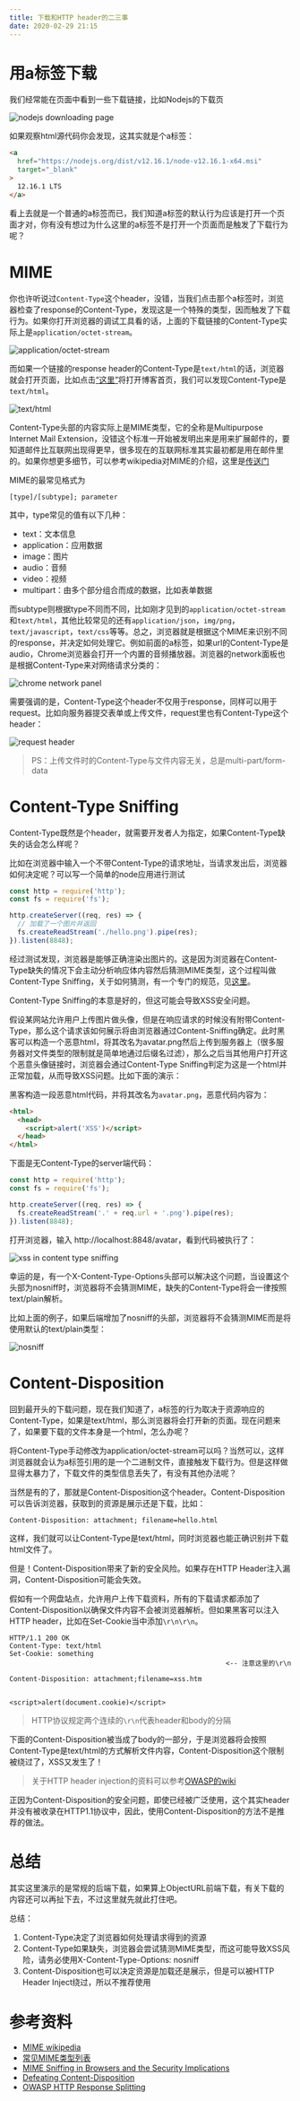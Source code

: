 ```yaml
---
title: 下载和HTTP header的二三事
date: 2020-02-29 21:15
---
```


# 用a标签下载

我们经常能在页面中看到一些下载链接，比如Nodejs的下载页

![nodejs downloading page](./nodejs_download.png)

如果观察html源代码你会发现，这其实就是个a标签：

```html
<a
  href="https://nodejs.org/dist/v12.16.1/node-v12.16.1-x64.msi"
  target="_blank"
>
  12.16.1 LTS
</a>
```

看上去就是一个普通的a标签而已，我们知道a标签的默认行为应该是打开一个页面才对，你有没有想过为什么这里的a标签不是打开一个页面而是触发了下载行为呢？

# MIME

你也许听说过`Content-Type`这个header，没错，当我们点击那个a标签时，浏览器检查了response的Content-Type，发现这是一个特殊的类型，因而触发了下载行为。如果你打开浏览器的调试工具看的话，上面的下载链接的Content-Type实际上是`application/octet-stream`。

![application/octet-stream](./octet_stream_header.png)

而如果一个链接的response header的Content-Type是`text/html`的话，浏览器就会打开页面，比如点击[“这里”](https://blog.lishunyang.com/)将打开博客首页，我们可以发现Content-Type是`text/html`。

![text/html](./html_header.png)

Content-Type头部的内容实际上是MIME类型，它的全称是Multipurpose Internet Mail Extension，没错这个标准一开始被发明出来是用来扩展邮件的，要知道邮件比互联网出现得更早，很多现在的互联网标准其实最初都是用在邮件里的。如果你想更多细节，可以参考wikipedia对MIME的介绍，这里是[传送门](https://zh.wikipedia.org/wiki/%E5%A4%9A%E7%94%A8%E9%80%94%E4%BA%92%E8%81%AF%E7%B6%B2%E9%83%B5%E4%BB%B6%E6%93%B4%E5%B1%95)

MIME的最常见格式为

```
[type]/[subtype]; parameter
```

其中，type常见的值有以下几种：

- text：文本信息
- application：应用数据
- image：图片
- audio：音频
- video：视频
- multipart：由多个部分组合而成的数据，比如表单数据

而subtype则根据type不同而不同，比如刚才见到的`application/octet-stream`和`text/html`，其他比较常见的还有`application/json`，`img/png`，`text/javascript`，`text/css`等等。总之，浏览器就是根据这个MIME来识别不同的response，并决定如何处理它。例如前面的a标签，如果url的Content-Type是audio，Chrome浏览器会打开一个内置的音频播放器。浏览器的network面板也是根据Content-Type来对网络请求分类的：

![chrome network panel](./chrome_network_type.png)

需要强调的是，Content-Type这个header不仅用于response，同样可以用于request。比如向服务器提交表单或上传文件，request里也有Content-Type这个header：

![request header](./upload_header.png)

> PS：上传文件时的Content-Type与文件内容无关，总是multi-part/form-data

# Content-Type Sniffing

Content-Type既然是个header，就需要开发者人为指定，如果Content-Type缺失的话会怎么样呢？

比如在浏览器中输入一个不带Content-Type的请求地址，当请求发出后，浏览器如何决定呢？可以写一个简单的node应用进行测试

```js
const http = require('http');
const fs = require('fs');

http.createServer((req, res) => {
  // 加载了一个图片并返回
  fs.createReadStream('./hello.png').pipe(res);
}).listen(8848);
```

经过测试发现，浏览器是能够正确渲染出图片的。这是因为浏览器在Content-Type缺失的情况下会主动分析响应体内容然后猜测MIME类型，这个过程叫做Content-Type Sniffing，关于如何猜测，有一个专门的规范，见[这里](https://mimesniff.spec.whatwg.org/)。

Content-Type Sniffing的本意是好的，但这可能会导致XSS安全问题。

假设某网站允许用户上传图片做头像，但是在响应请求的时候没有附带Content-Type，那么这个请求该如何展示将由浏览器通过Content-Sniffing确定。此时黑客可以构造一个恶意html，将其改名为avatar.png然后上传到服务器上（很多服务器对文件类型的限制就是简单地通过后缀名过滤），那么之后当其他用户打开这个恶意头像链接时，浏览器会通过Content-Type Sniffing判定为这是一个html并正常加载，从而导致XSS问题。比如下面的演示：

黑客构造一段恶意html代码，并将其改名为`avatar.png`，恶意代码内容为：

```html
<html>
  <head>
    <script>alert('XSS')</script>
  </head>
</html>
```

下面是无Content-Type的server端代码：

```js
const http = require('http');
const fs = require('fs');

http.createServer((req, res) => {
  fs.createReadStream('.' + req.url + '.png').pipe(res);
}).listen(8848);
```

打开浏览器，输入 http://localhost:8848/avatar，看到代码被执行了：

![xss in content type sniffing](./sniffing_xss.png)

幸运的是，有一个X-Content-Type-Options头部可以解决这个问题，当设置这个头部为nosniff时，浏览器将不会猜测MIME，缺失的Content-Type将会一律按照text/plain解析。

比如上面的例子，如果后端增加了nosniff的头部，浏览器将不会猜测MIME而是将使用默认的text/plain类型：

![nosniff](./xcto_nosniff.png)

# Content-Disposition

回到最开头的下载问题，现在我们知道了，a标签的行为取决于资源响应的Content-Type，如果是text/html，那么浏览器将会打开新的页面。现在问题来了，如果要下载的文件本身是一个html，怎么办呢？

将Content-Type手动修改为application/octet-stream可以吗？当然可以，这样浏览器就会认为a标签引用的是一个二进制文件，直接触发下载行为。但是这样做显得太暴力了，下载文件的类型信息丢失了，有没有其他办法呢？

当然是有的了，那就是Content-Disposition这个header。Content-Disposition可以告诉浏览器，获取到的资源是展示还是下载，比如：

```
Content-Disposition: attachment; filename=hello.html
```

这样，我们就可以让Content-Type是text/html，同时浏览器也能正确识别并下载html文件了。

但是！Content-Disposition带来了新的安全风险。如果存在HTTP Header注入漏洞，Content-Disposition可能会失效。

假如有一个网盘站点，允许用户上传下载资料，所有的下载请求都添加了Content-Disposition以确保文件内容不会被浏览器解析。但如果黑客可以注入HTTP header，比如在Set-Cookie当中添加`\r\n\r\n`。

```
HTTP/1.1 200 OK
Content-Type: text/html
Set-Cookie: something
                                                      <-- 注意这里的\r\n

Content-Disposition: attachment;filename=xss.htm


<script>alert(document.cookie)</script>
```

> HTTP协议规定两个连续的`\r\n`代表header和body的分隔

下面的Content-Disposition被当成了body的一部分，于是浏览器将会按照Content-Type是text/html的方式解析文件内容，Content-Disposition这个限制被绕过了，XSS又发生了！

> 关于HTTP header injection的资料可以参考[OWASP的wiki](https://owasp.org/www-community/attacks/HTTP_Response_Splitting)

正因为Content-Disposition的安全问题，即使已经被广泛使用，这个其实header并没有被收录在HTTP1.1协议中，因此，使用Content-Disposition的方法不是推荐的做法。

# 总结

其实这里演示的是常规的后端下载，如果算上ObjectURL前端下载，有关下载的内容还可以再扯下去，不过这里就先就此打住吧。

总结：

1. Content-Type决定了浏览器如何处理请求得到的资源
2. Content-Type如果缺失，浏览器会尝试猜测MIME类型，而这可能导致XSS风险，请务必使用X-Content-Type-Options: nosniff
3. Content-Disposition也可以决定资源是加载还是展示，但是可以被HTTP Header Inject绕过，所以不推荐使用

# 参考资料

- [MIME wikipedia](https://en.wikipedia.org/wiki/MIME)
- [常见MIME类型列表](https://developer.mozilla.org/zh-CN/docs/Web/HTTP/Basics_of_HTTP/MIME_types/Common_types)
- [MIME Sniffing in Browsers and the Security Implications](https://www.denimgroup.com/resources/blog/2019/05/mime-sniffing-in-browsers-and-the-security-implications/)
- [Defeating Content-Disposition](https://markitzeroday.com/xss/bypass/2018/04/17/defeating-content-disposition.html)
- [OWASP HTTP Response Splitting](https://owasp.org/www-community/attacks/HTTP_Response_Splitting)
